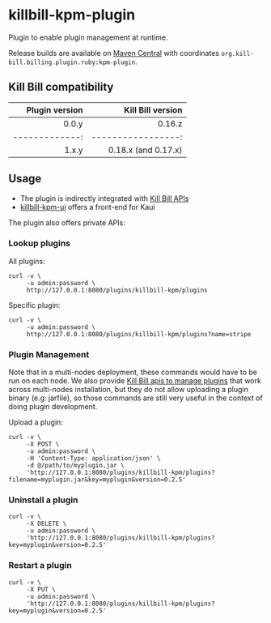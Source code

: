 # killbill-kpm-plugin

Plugin to enable plugin management at runtime.

Release builds are available on [Maven Central](http://search.maven.org/#search%7Cga%7C1%7Cg%3A%22org.kill-bill.billing.plugin.ruby%22%20AND%20a%3A%22kpm-plugin%22) with coordinates `org.kill-bill.billing.plugin.ruby:kpm-plugin`.

Kill Bill compatibility
-----------------------

| Plugin version | Kill Bill version  |
| -------------: | -----------------: |
| 0.0.y          | 0.16.z             |
| -------------: | -----------------: |
| 1.x.y          | 0.18.x (and 0.17.x)|

Usage
-----

* The plugin is indirectly integrated with [Kill Bill APIs](https://github.com/killbill/killbill-docs/blob/v3/userguide/tutorials/plugin_management.adoc)
* [killbill-kpm-ui](https://github.com/killbill/killbill-kpm-ui) offers a front-end for Kaui

The plugin also offers private APIs:

### Lookup plugins

All plugins:

```
curl -v \
     -u admin:password \
     http://127.0.0.1:8080/plugins/killbill-kpm/plugins
```

Specific plugin:

```
curl -v \
     -u admin:password \
     http://127.0.0.1:8080/plugins/killbill-kpm/plugins?name=stripe
```

### Plugin Management

Note that in a multi-nodes deployment, these commands would have to be run on each node. We also provide [Kill Bill apis to manage plugins](http://docs.killbill.io/0.16/plugin_management.html) that work across multi-nodes installation, but they do not allow uploading a plugin binary (e.g: jarfile), so those commands are still very useful in the context of doing plugin development.


Upload a plugin:

```
curl -v \
     -X POST \
     -u admin:password \
     -H 'Content-Type: application/json' \
     -d @/path/to/myplugin.jar \
     'http://127.0.0.1:8080/plugins/killbill-kpm/plugins?filename=myplugin.jar&key=myplugin&version=0.2.5'
```

### Uninstall a plugin

```
curl -v \
     -X DELETE \
     -u admin:password \
     'http://127.0.0.1:8080/plugins/killbill-kpm/plugins?key=myplugin&version=0.2.5'
```

### Restart a plugin

```
curl -v \
     -X PUT \
     -u admin:password \
     'http://127.0.0.1:8080/plugins/killbill-kpm/plugins?key=myplugin&version=0.2.5'
```
